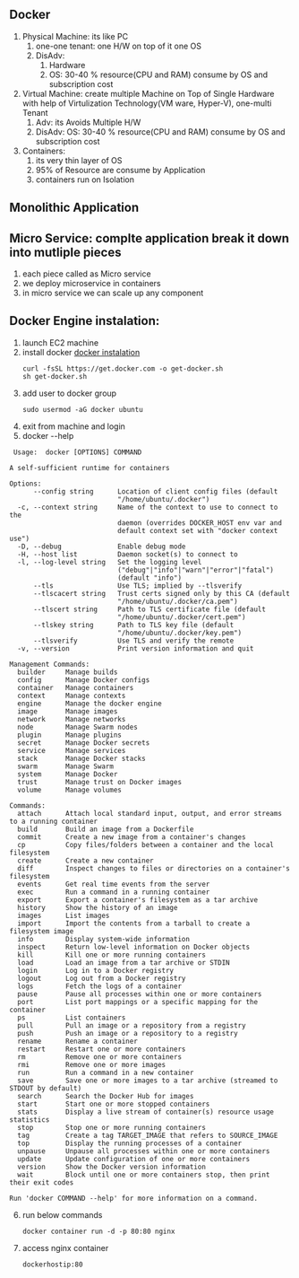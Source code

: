 ## Docker  
   1. Physical Machine: its like PC
      1. one-one tenant: one H/W on top of it one OS
      2. DisAdv: 
         1. Hardware
         2. OS: 30-40 % resource(CPU and RAM) consume by OS and subscription cost
   2. Virtual Machine: create multiple Machine on Top of Single Hardware with help of Virtulization Technology(VM ware, Hyper-V), one-multi Tenant 
       1. Adv: its Avoids Multiple H/W
       2. DisAdv: OS: 30-40 % resource(CPU and RAM) consume by OS and subscription cost 
   3. Containers: 
      1. its very thin layer of OS
      2. 95% of Resource are consume by Application
      3. containers run on Isolation 
## Monolithic Application

## Micro Service: complte application break it down into mutliple pieces 
   1. each piece called as Micro service
   2. we deploy microservice in containers
   3. in micro service we can scale up any component
## Docker Engine instalation: 
   1. launch EC2 machine
   2. install docker 
      [docker instalation](https://get.docker.com/)
      ```
      curl -fsSL https://get.docker.com -o get-docker.sh
      sh get-docker.sh
      ``` 
   3. add user to docker group 
      ```
      sudo usermod -aG docker ubuntu
      ```
   4. exit from machine and login
   5. docker --help
```
 Usage:  docker [OPTIONS] COMMAND

A self-sufficient runtime for containers

Options:
      --config string      Location of client config files (default
                           "/home/ubuntu/.docker")
  -c, --context string     Name of the context to use to connect to the
                           daemon (overrides DOCKER_HOST env var and
                           default context set with "docker context use")
  -D, --debug              Enable debug mode
  -H, --host list          Daemon socket(s) to connect to
  -l, --log-level string   Set the logging level
                           ("debug"|"info"|"warn"|"error"|"fatal")
                           (default "info")
      --tls                Use TLS; implied by --tlsverify
      --tlscacert string   Trust certs signed only by this CA (default
                           "/home/ubuntu/.docker/ca.pem")
      --tlscert string     Path to TLS certificate file (default
                           "/home/ubuntu/.docker/cert.pem")
      --tlskey string      Path to TLS key file (default
                           "/home/ubuntu/.docker/key.pem")
      --tlsverify          Use TLS and verify the remote
  -v, --version            Print version information and quit

Management Commands:
  builder     Manage builds
  config      Manage Docker configs
  container   Manage containers
  context     Manage contexts
  engine      Manage the docker engine
  image       Manage images
  network     Manage networks
  node        Manage Swarm nodes
  plugin      Manage plugins
  secret      Manage Docker secrets
  service     Manage services
  stack       Manage Docker stacks
  swarm       Manage Swarm
  system      Manage Docker
  trust       Manage trust on Docker images
  volume      Manage volumes

Commands:
  attach      Attach local standard input, output, and error streams to a running container
  build       Build an image from a Dockerfile
  commit      Create a new image from a container's changes
  cp          Copy files/folders between a container and the local filesystem
  create      Create a new container
  diff        Inspect changes to files or directories on a container's filesystem
  events      Get real time events from the server
  exec        Run a command in a running container
  export      Export a container's filesystem as a tar archive
  history     Show the history of an image
  images      List images
  import      Import the contents from a tarball to create a filesystem image
  info        Display system-wide information
  inspect     Return low-level information on Docker objects
  kill        Kill one or more running containers
  load        Load an image from a tar archive or STDIN
  login       Log in to a Docker registry
  logout      Log out from a Docker registry
  logs        Fetch the logs of a container
  pause       Pause all processes within one or more containers
  port        List port mappings or a specific mapping for the container
  ps          List containers
  pull        Pull an image or a repository from a registry
  push        Push an image or a repository to a registry
  rename      Rename a container
  restart     Restart one or more containers
  rm          Remove one or more containers
  rmi         Remove one or more images
  run         Run a command in a new container
  save        Save one or more images to a tar archive (streamed to STDOUT by default)
  search      Search the Docker Hub for images
  start       Start one or more stopped containers
  stats       Display a live stream of container(s) resource usage statistics
  stop        Stop one or more running containers
  tag         Create a tag TARGET_IMAGE that refers to SOURCE_IMAGE
  top         Display the running processes of a container
  unpause     Unpause all processes within one or more containers
  update      Update configuration of one or more containers
  version     Show the Docker version information
  wait        Block until one or more containers stop, then print their exit codes

Run 'docker COMMAND --help' for more information on a command.  

```   

   6. run below commands
      ```
      docker container run -d -p 80:80 nginx
      ```
   7. access nginx container 
      ```
      dockerhostip:80
      ```